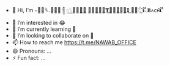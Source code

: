 - 👋 Hi, I’m ⎯꯭̽𓆰𝅃꯭꯭᳚ ༎ࠫ ꯭𓆩꯭᪵𝛅͟𝗔͟ ̬𝗡᳟᪵͟𝗔᳟͟𝗧͟𝗔᳟᪵͟𝗡᳟͟𝗜 ͟𓆪᪵ꪾ ͟𝛊֟፝ؖ۬𝁘𝐁᧘ᴄʜ𝛊֟፝ؖ۬
- 👀 I’m interested in 😂
- 🌱 I’m currently learning 👀
- 💞️ I’m looking to collaborate on 📨
- 📫 How to reach me https://t.me/NAWAB_OFFICE
- 😄 Pronouns: ...
- ⚡ Fun fact: ...

<!---
sangu272/sangu272 is a ✨ special ✨ repository because its `README.md` (this file) appears on your GitHub profile.
You can click the Preview link to take a look at your changes.
--->
